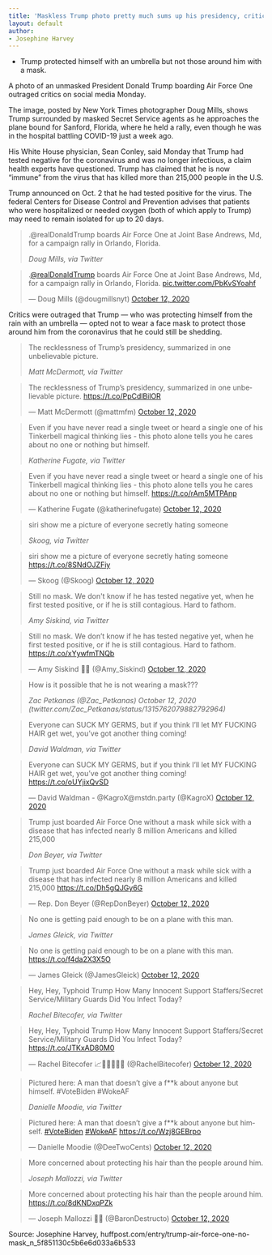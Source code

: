 ```yaml
---
title: 'Maskless Trump photo pretty much sums up his presidency, critics say'
layout: default
author:
- Josephine Harvey
---
```


- Trump protected himself with an umbrella but not those around him with a mask.

A photo of an unmasked President Donald Trump boarding Air Force One outraged critics on social media Monday.

The image, posted by New York Times photographer Doug Mills, shows Trump surrounded by masked Secret Service agents as he approaches the plane bound for Sanford, Florida, where he held a rally, even though he was in the hospital battling COVID-19 just a week ago.

His White House physician, Sean Conley, said Monday that Trump had tested negative for the coronavirus and was no longer infectious, a claim health experts have questioned. Trump has claimed that he is now “immune” from the virus that has killed more than 215,000 people in the U.S.

Trump announced on Oct. 2 that he had tested positive for the virus. The federal Centers for Disease Control and Prevention advises that patients who were hospitalized or needed oxygen (both of which apply to Trump) may need to remain isolated for up to 20 days.

> .@realDonaldTrump boards Air Force One at Joint Base Andrews, Md, for a campaign rally in Orlando, Florida.
>
> <cite>Doug Mills, via Twitter</cite>

<blockquote class="twitter-tweet"><p lang="en" dir="ltr">.<a href="https://twitter.com/realDonaldTrump?ref_src=twsrc%5Etfw">@realDonaldTrump</a> boards Air Force One at Joint Base Andrews, Md, for a campaign rally in Orlando, Florida. <a href="https://t.co/PbKvSYoahf">pic.twitter.com/PbKvSYoahf</a></p>&mdash; Doug Mills (@dougmillsnyt) <a href="https://twitter.com/dougmillsnyt/status/1315754211834028034?ref_src=twsrc%5Etfw">October 12, 2020</a></blockquote>

Critics were outraged that Trump ― who was protecting himself from the rain with an umbrella ― opted not to wear a face mask to protect those around him from the coronavirus that he could still be shedding.

> The recklessness of Trump’s presidency, summarized in one unbelievable picture.
>
> <cite>Matt McDermott, via Twitter</cite>

<blockquote class="twitter-tweet"><p lang="en" dir="ltr">The recklessness of Trump’s presidency, summarized in one unbelievable picture. <a href="https://t.co/PpCdlBilOR">https://t.co/PpCdlBilOR</a></p>&mdash; Matt McDermott (@mattmfm) <a href="https://twitter.com/mattmfm/status/1315759246852722690?ref_src=twsrc%5Etfw">October 12, 2020</a></blockquote>

> Even if you have never read a single tweet or heard a single one of his Tinkerbell magical thinking lies - this photo alone tells you he cares about no one or nothing but himself.
>
> <cite>Katherine Fugate, via Twitter</cite>

<blockquote class="twitter-tweet"><p lang="en" dir="ltr">Even if you have never read a single tweet or heard a single one of his Tinkerbell magical thinking lies - this photo alone tells you he cares about no one or nothing but himself. <a href="https://t.co/rAm5MTPAnp">https://t.co/rAm5MTPAnp</a></p>&mdash; Katherine Fugate (@katherinefugate) <a href="https://twitter.com/katherinefugate/status/1315760314755903488?ref_src=twsrc%5Etfw">October 12, 2020</a></blockquote>

> siri show me a picture of everyone secretly hating someone
>
> <cite>Skoog, via Twitter</cite>

<blockquote class="twitter-tweet"><p lang="en" dir="ltr">siri show me a picture of everyone secretly hating someone <a href="https://t.co/8SNdOJZFiy">https://t.co/8SNdOJZFiy</a></p>&mdash; Skoog (@Skoog) <a href="https://twitter.com/Skoog/status/1315756485096419328?ref_src=twsrc%5Etfw">October 12, 2020</a></blockquote>

> Still no mask.  We don't know if he has tested negative yet, when he first tested positive, or if he is still contagious.  Hard to fathom.
>
> <cite>Amy Siskind, via Twitter</cite>

<blockquote class="twitter-tweet"><p lang="en" dir="ltr">Still no mask. We don’t know if he has tested negative yet, when he first tested positive, or if he is still contagious. Hard to fathom. <a href="https://t.co/xYywfmTNQb">https://t.co/xYywfmTNQb</a></p>&mdash; Amy Siskind 🏳️‍🌈 (@Amy_Siskind) <a href="https://twitter.com/Amy_Siskind/status/1315757887239716864?ref_src=twsrc%5Etfw">October 12, 2020</a></blockquote>

> How is it possible that he is not wearing a mask???
>
> <cite>Zac Petkanas (@Zac\_Petkanas) October 12, 2020 (twitter.com/Zac\_Petkanas/status/1315762079882792964)</cite>

> Everyone can SUCK MY GERMS, but if you think I’ll let MY FUCKING HAIR get wet, you’ve got another thing coming!
>
> <cite>David Waldman, via Twitter</cite>

<blockquote class="twitter-tweet"><p lang="en" dir="ltr">Everyone can SUCK MY GERMS, but if you think I’ll let MY FUCKING HAIR get wet, you’ve got another thing coming! <a href="https://t.co/oUYjixQvSD">https://t.co/oUYjixQvSD</a></p>&mdash; David Waldman - @KagroX@mstdn.party (@KagroX) <a href="https://twitter.com/KagroX/status/1315760690322444291?ref_src=twsrc%5Etfw">October 12, 2020</a></blockquote>

> Trump just boarded Air Force One without a mask while sick with a disease that has infected nearly 8 million Americans and killed 215,000
>
> <cite>Don Beyer, via Twitter</cite>

<blockquote class="twitter-tweet"><p lang="en" dir="ltr">Trump just boarded Air Force One without a mask while sick with a disease that has infected nearly 8 million Americans and killed 215,000 <a href="https://t.co/Dh5gQJGy6G">https://t.co/Dh5gQJGy6G</a></p>&mdash; Rep. Don Beyer (@RepDonBeyer) <a href="https://twitter.com/RepDonBeyer/status/1315755905988915202?ref_src=twsrc%5Etfw">October 12, 2020</a></blockquote>

> No one is getting paid enough to be on a plane with this man.
>
> <cite>James Gleick, via Twitter</cite>

<blockquote class="twitter-tweet"><p lang="en" dir="ltr">No one is getting paid enough to be on a plane with this man. <a href="https://t.co/f4da2X3X5O">https://t.co/f4da2X3X5O</a></p>&mdash; James Gleick (@JamesGleick) <a href="https://twitter.com/JamesGleick/status/1315778153504219137?ref_src=twsrc%5Etfw">October 12, 2020</a></blockquote>

> Hey, Hey, Typhoid Trump How Many Innocent Support Staffers/Secret Service/Military Guards Did You Infect Today?
>
> <cite>Rachel Bitecofer, via Twitter</cite>

<blockquote class="twitter-tweet"><p lang="en" dir="ltr">Hey, Hey, Typhoid Trump How Many Innocent Support Staffers/Secret Service/Military Guards Did You Infect Today? <a href="https://t.co/JTKxAD80M0">https://t.co/JTKxAD80M0</a></p>&mdash; Rachel Bitecofer 📈🔭🇺🇲🇺🇦 (@RachelBitecofer) <a href="https://twitter.com/RachelBitecofer/status/1315761806044999682?ref_src=twsrc%5Etfw">October 12, 2020</a></blockquote>

> Pictured here: A man that doesn’t give a f**k about anyone but himself. #VoteBiden #WokeAF
>
> <cite>Danielle Moodie, via Twitter</cite>

<blockquote class="twitter-tweet"><p lang="en" dir="ltr">Pictured here: A man that doesn’t give a f**k about anyone but himself. <a href="https://twitter.com/hashtag/VoteBiden?src=hash&amp;ref_src=twsrc%5Etfw">#VoteBiden</a> <a href="https://twitter.com/hashtag/WokeAF?src=hash&amp;ref_src=twsrc%5Etfw">#WokeAF</a> <a href="https://t.co/Wzj8GEBrpo">https://t.co/Wzj8GEBrpo</a></p>&mdash; Danielle Moodie (@DeeTwoCents) <a href="https://twitter.com/DeeTwoCents/status/1315763426032078848?ref_src=twsrc%5Etfw">October 12, 2020</a></blockquote>

> More concerned about protecting his hair than the people around him.
>
> <cite>Joseph Mallozzi, via Twitter</cite>

<blockquote class="twitter-tweet"><p lang="en" dir="ltr">More concerned about protecting his hair than the people around him. <a href="https://t.co/8dKNDxqPZk">https://t.co/8dKNDxqPZk</a></p>&mdash; Joseph Mallozzi 🏴‍☠️ (@BaronDestructo) <a href="https://twitter.com/BaronDestructo/status/1315764770738503681?ref_src=twsrc%5Etfw">October 12, 2020</a></blockquote> <script async src="https://platform.twitter.com/widgets.js" charset="utf-8"></script>

Source: Josephine Harvey, huffpost.com/entry/trump-air-force-one-no-mask\_n\_5f851130c5b6e6d033a6b533
